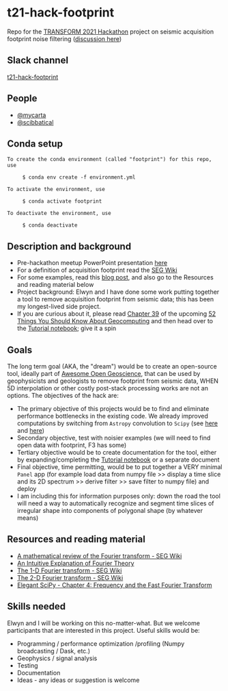 # t21-hack-footprint
Repo for the [TRANSFORM 2021 Hackathon](https://github.com/softwareunderground/transform-2021-hackathon/discussions) project on seismic acquisition footprint noise filtering ([discussion here](https://github.com/softwareunderground/transform-2021-hackathon/discussions/9))

## Slack channel
[t21-hack-footprint](https://app.slack.com/client/T094HBB9T/C01SRMBK50B/thread/C01MZBV60G0-1616097803.005500)

## People
* [@mycarta](https://github.com/mycarta) 
* [@scibbatical](https://github.com/scibbatical)

## Conda setup
```
To create the conda environment (called "footprint") for this repo, use

     $ conda env create -f environment.yml

To activate the environment, use

     $ conda activate footprint

To deactivate the environment, use

     $ conda deactivate
```

## Description and background
- Pre-hackathon meetup PowerPoint presentation [here](https://docs.google.com/presentation/d/1xVvdvlpVVrXmgntH651JXqLq-8w0bPWm4E9x2iRnNYk/edit#slide=id.gd23752e0b2_1_0)
- For a definition of acquisition footprint read the [SEG Wiki](https://wiki.seg.org/wiki/Dictionary:Acquisition_footprint_or_imprint)
- For some examples, read this [blog post](https://mycarta.wordpress.com/2017/08/13/what-is-acquisition-footprint-noise-in-seismic-data), and also go to the Resources and reading material below
- Project background: Elwyn and I have done some work putting together a tool to remove acquisition footprint from seismic data; this has been my longest-lived side project. 
- If you are curious about it, please read [Chapter 39](https://github.com/softwareunderground/52things/blob/master/chapters/Niccoli_2.md) of the upcoming [52 Things You Should Know About Geocomputing](https://github.com/softwareunderground/52things) and then head over to the [Tutorial notebook](https://github.com/mycarta/t21-hack-footprint/blob/master/52-things_geocomputing_book_FFT_tutorial.ipynb); give it a spin

## Goals
The long term goal (AKA, the "dream") would be to create an open-source tool, ideally part of [Awesome Open Geoscience](https://github.com/softwareunderground/awesome-open-geoscience), that can be used by geophysicists and geologists to remove footprint from seismic data, WHEN 5D interpolation or other costly post-stack processing works are not an options.
The objectives of the hack are:
* The primary objective of this projects would be to find and eliminate performance bottlenecks in the existing code. We already improved computations by switching from `Astropy` convolution to `Scipy` (see [here](https://github.com/mycarta/2D_FFT_filter_tutorial/blob/master/scipy_gaussian_kernel.ipynb) and [here](https://github.com/mycarta/2D_FFT_filter_tutorial/blob/master/speed_up_convolution.ipynb))
* Secondary objective, test with noisier examples (we will need to find open data with footprint, F3 has some)
* Tertiary objective would be to create documentation for the tool, either by expanding/completing the [Tutorial notebook](https://github.com/mycarta/2D_FFT_filter_tutorial/blob/master/52-things_tutorial.ipynb) or a separate document
* Final objective, time permitting, would be to put together a VERY minimal `Panel` app (for example load data from numpy file >> display a time slice and its 2D spectrum >> derive filter >> save filter to numpy file) and deploy
* I am including this for information purposes only: down the road the tool will need a way to automatically recognize and segment time slices of irregular shape into components of polygonal shape (by whatever means)

## Resources and reading material
- [A mathematical review of the Fourier transform - SEG Wiki](https://wiki.seg.org/wiki/A_mathematical_review_of_the_Fourier_transform)
- [An Intuitive Explanation of Fourier Theory](http://apps.usd.edu/coglab/schieber/pdf/Intuitive2DFFT.pdf)
- [The 1-D Fourier transform - SEG Wiki](https://wiki.seg.org/wiki/The_1-D_Fourier_transform)
- [The 2-D Fourier transform - SEG Wiki](https://wiki.seg.org/wiki/The_2-D_Fourier_transform)
- [Elegant SciPy - Chapter 4: Frequency and the Fast Fourier Transform](https://www.oreilly.com/library/view/elegant-scipy/9781491922927/ch04.html)

## Skills needed
Elwyn and I will be working on this no-matter-what. But we welcome participants that are interested in this project. Useful skills would be:
* Programming / performance optimization /profiling (Numpy broadcasting / Dask, etc.)
* Geophysics / signal analysis
* Testing
* Documentation
* Ideas - any ideas or suggestion is welcome

